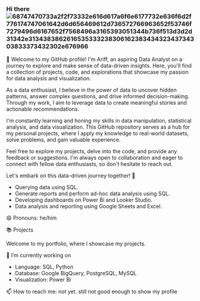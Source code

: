 ### Hi there ![68747470733a2f2f73332e616d617a6f6e6177732e636f6d2f776174747061642d6d656469612d736572766963652f53746f7279496d6167652f7568496a3165393051344b736f513d3d2d31342e313438386261653533323830616238343432343734303833373432302e676966](https://github.com/marswanttobeanalyst/marswanttobeanalyst/assets/141108687/9b81fc6f-5945-4e24-8510-d3f5516cd40c)


👋 Welcome to my GitHub profile! I'm Ariff, an aspiring Data Analyst on a journey to explore and make sense of data-driven insights. Here, you'll find a collection of projects, code, and explorations that showcase my passion for data analysis and visualization.

As a data enthusiast, I believe in the power of data to uncover hidden patterns, answer complex questions, and drive informed decision-making. Through my work, I aim to leverage data to create meaningful stories and actionable recommendations.

I'm constantly learning and honing my skills in data manipulation, statistical analysis, and data visualization. This GitHub repository serves as a hub for my personal projects, where I apply my knowledge to real-world datasets, solve problems, and gain valuable experience.

Feel free to explore my projects, delve into the code, and provide any feedback or suggestions. I'm always open to collaboration and eager to connect with fellow data enthusiasts, so don't hesitate to reach out.

Let's embark on this data-driven journey together! 🚀
- Querying data using SQL.
- Generate reports and perform ad-hoc data analysis using SQL.
- Developing dashboards on Power Bi and Looker Studio.
- Data analysis and reporting using Google Sheets and Excel.

😄 Pronouns: he/him

📚 Projects

Welcome to my portfolio, where I showcase my projects.

🔭 I’m currently working on

- Language: SQL, Python
- Database: Google BigQuery, PostgreSQL, MySQL
- Visualization: Power Bi


📫 How to reach me: not yet. still not good enough to show my profile
